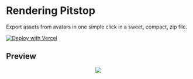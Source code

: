# Rendering Pitstop
Export assets from avatars in one simple click in a sweet, compact, zip file. 

[![Deploy with Vercel](https://vercel.com/button)](https://vercel.com/new/clone?repository-url=https%3A%2F%2Fgithub.com%2Fvercel%2Fnext.js%2Ftree%2Fcanary%2Fexamples%2Fhello-world)

## Preview
<div align="center">
    <img src="https://raw.githubusercontent.com/okdargy/render-pitstop/master/static/preview.png">
</div>
